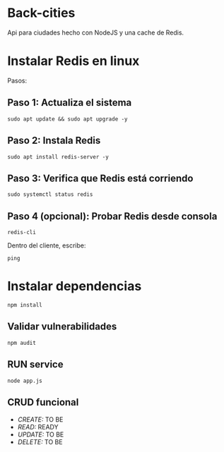 # Back-cities

Api para ciudades hecho con NodeJS y una cache de Redis.

# Instalar Redis en linux
Pasos:

## Paso 1: Actualiza el sistema
```
sudo apt update && sudo apt upgrade -y
```

## Paso 2: Instala Redis
```
sudo apt install redis-server -y
```

## Paso 3: Verifica que Redis está corriendo
```
sudo systemctl status redis
```

## Paso 4 (opcional): Probar Redis desde consola
```
redis-cli
```

Dentro del cliente, escribe:
```
ping
```
# Instalar dependencias
```
npm install
```
## Validar vulnerabilidades
```
npm audit
```

## RUN service
```
node app.js
```

## CRUD funcional
- *CREATE:* TO BE
- *READ:* READY
- *UPDATE:* TO BE
- *DELETE:* TO BE